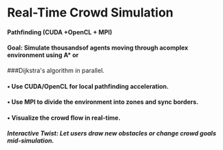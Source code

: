 # Real-Time Crowd Simulation

#### Pathfinding (CUDA +OpenCL + MPI)
#### Goal: Simulate thousandsof agents moving through acomplex environment using A* or
###Dijkstra's algorithm in parallel.
#### • Use CUDA/OpenCL for local pathfinding acceleration.
#### • Use MPI to divide the environment into zones and sync borders.
#### • Visualize the crowd flow in real-time.
##### Interactive Twist: Let users draw new obstacles or change crowd goals mid-simulation.
